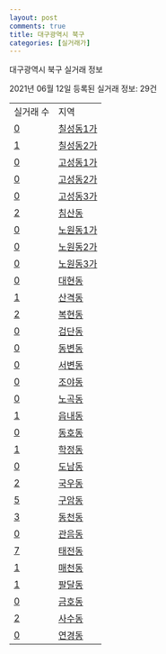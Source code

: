 ```yaml
---
layout: post
comments: true
title: 대구광역시 북구
categories: [실거래가]
---
```


대구광역시 북구 실거래 정보

2021년 06월 12일 등록된 실거래 정보: 29건


<table>
  <tr>
    <td>실거래 수</td>
    <td>지역</td>
  </tr>

  
  <tr>
    <td><a href="2723010100.html">0</a></td>
    <td><a href="2723010100.html">칠성동1가</a></td>
  </tr>
    

  <tr>
    <td><a href="2723010200.html">1</a></td>
    <td><a href="2723010200.html">칠성동2가</a></td>
  </tr>
    

  <tr>
    <td><a href="2723010300.html">0</a></td>
    <td><a href="2723010300.html">고성동1가</a></td>
  </tr>
    

  <tr>
    <td><a href="2723010400.html">0</a></td>
    <td><a href="2723010400.html">고성동2가</a></td>
  </tr>
    

  <tr>
    <td><a href="2723010500.html">0</a></td>
    <td><a href="2723010500.html">고성동3가</a></td>
  </tr>
    

  <tr>
    <td><a href="2723010600.html">2</a></td>
    <td><a href="2723010600.html">침산동</a></td>
  </tr>
    

  <tr>
    <td><a href="2723010700.html">0</a></td>
    <td><a href="2723010700.html">노원동1가</a></td>
  </tr>
    

  <tr>
    <td><a href="2723010800.html">0</a></td>
    <td><a href="2723010800.html">노원동2가</a></td>
  </tr>
    

  <tr>
    <td><a href="2723010900.html">0</a></td>
    <td><a href="2723010900.html">노원동3가</a></td>
  </tr>
    

  <tr>
    <td><a href="2723011000.html">0</a></td>
    <td><a href="2723011000.html">대현동</a></td>
  </tr>
    

  <tr>
    <td><a href="2723011100.html">1</a></td>
    <td><a href="2723011100.html">산격동</a></td>
  </tr>
    

  <tr>
    <td><a href="2723011200.html">2</a></td>
    <td><a href="2723011200.html">복현동</a></td>
  </tr>
    

  <tr>
    <td><a href="2723011300.html">0</a></td>
    <td><a href="2723011300.html">검단동</a></td>
  </tr>
    

  <tr>
    <td><a href="2723011400.html">0</a></td>
    <td><a href="2723011400.html">동변동</a></td>
  </tr>
    

  <tr>
    <td><a href="2723011500.html">0</a></td>
    <td><a href="2723011500.html">서변동</a></td>
  </tr>
    

  <tr>
    <td><a href="2723011600.html">0</a></td>
    <td><a href="2723011600.html">조야동</a></td>
  </tr>
    

  <tr>
    <td><a href="2723011700.html">0</a></td>
    <td><a href="2723011700.html">노곡동</a></td>
  </tr>
    

  <tr>
    <td><a href="2723011800.html">1</a></td>
    <td><a href="2723011800.html">읍내동</a></td>
  </tr>
    

  <tr>
    <td><a href="2723011900.html">0</a></td>
    <td><a href="2723011900.html">동호동</a></td>
  </tr>
    

  <tr>
    <td><a href="2723012000.html">1</a></td>
    <td><a href="2723012000.html">학정동</a></td>
  </tr>
    

  <tr>
    <td><a href="2723012100.html">0</a></td>
    <td><a href="2723012100.html">도남동</a></td>
  </tr>
    

  <tr>
    <td><a href="2723012200.html">2</a></td>
    <td><a href="2723012200.html">국우동</a></td>
  </tr>
    

  <tr>
    <td><a href="2723012300.html">5</a></td>
    <td><a href="2723012300.html">구암동</a></td>
  </tr>
    

  <tr>
    <td><a href="2723012400.html">3</a></td>
    <td><a href="2723012400.html">동천동</a></td>
  </tr>
    

  <tr>
    <td><a href="2723012500.html">0</a></td>
    <td><a href="2723012500.html">관음동</a></td>
  </tr>
    

  <tr>
    <td><a href="2723012600.html">7</a></td>
    <td><a href="2723012600.html">태전동</a></td>
  </tr>
    

  <tr>
    <td><a href="2723012700.html">1</a></td>
    <td><a href="2723012700.html">매천동</a></td>
  </tr>
    

  <tr>
    <td><a href="2723012800.html">1</a></td>
    <td><a href="2723012800.html">팔달동</a></td>
  </tr>
    

  <tr>
    <td><a href="2723012900.html">0</a></td>
    <td><a href="2723012900.html">금호동</a></td>
  </tr>
    

  <tr>
    <td><a href="2723013000.html">2</a></td>
    <td><a href="2723013000.html">사수동</a></td>
  </tr>
    

  <tr>
    <td><a href="2723013100.html">0</a></td>
    <td><a href="2723013100.html">연경동</a></td>
  </tr>
    


</table>
    